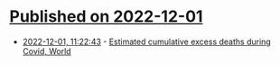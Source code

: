 # [Published on 2022-12-01](index.md)

* [2022-12-01, 11:22:43](https://news.ycombinator.com/item?id=33814916) - [Estimated cumulative excess deaths during Covid, World](https://ourworldindata.org/grapher/excess-deaths-cumulative-economist-single-entity)
